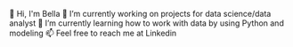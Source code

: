 👋 Hi, I'm Bella
🔭 I’m currently working on projects for data science/data analyst
🌱 I’m currently learning how to work with data by using Python and modeling
📫 Feel free to reach me at Linkedin
